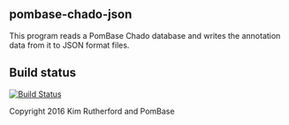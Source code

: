 pombase-chado-json
------------------

This program reads a PomBase Chado database and writes the annotation data
from it to JSON format files.

Build status
------------

[![Build Status](https://travis-ci.org/pombase/pombase-chado-json.svg?branch=master)](https://travis-ci.org/pombase/pombase-chado-json)


Copyright 2016 Kim Rutherford and PomBase
